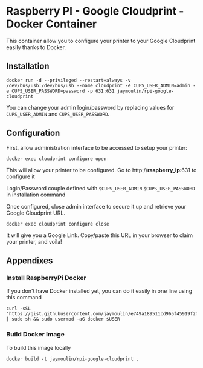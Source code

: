 Raspberry PI - Google Cloudprint - Docker Container
=

This container allow you to configure your printer to your Google Cloudprint easily thanks to Docker.

Installation
---

```
docker run -d --privileged --restart=always -v /dev/bus/usb:/dev/bus/usb --name cloudprint -e CUPS_USER_ADMIN=admin -e CUPS_USER_PASSWORD=password -p 631:631 jaymoulin/rpi-google-cloudprint
```

You can change your admin login/password by replacing values for `CUPS_USER_ADMIN` and `CUPS_USER_PASSWORD`.

Configuration
---
First, allow administration interface to be accessed to setup your printer:
```
docker exec cloudprint configure open
```
This will allow your printer to be configured. 
Go to http://__raspberry_ip__:631 to configure it

Login/Password couple defined with `$CUPS_USER_ADMIN` `$CUPS_USER_PASSWORD` in installation command

Once configured, close admin interface to secure it up and retrieve your Google Cloudprint URL.

```
docker exec cloudprint configure close
```

It will give you a Google Link. Copy/paste this URL in your browser to claim your printer, and voila!

Appendixes
---

### Install RaspberryPi Docker

If you don't have Docker installed yet, you can do it easily in one line using this command
 
```
curl -sSL "https://gist.githubusercontent.com/jaymoulin/e749a189511cd965f45919f2f99e45f3/raw/054ba73080c49a0fcdbc6932e27887a31c7abce2/ARM%2520(Raspberry%2520PI)%2520Docker%2520Install" | sudo sh && sudo usermod -aG docker $USER
```

### Build Docker Image

To build this image locally 
```
docker build -t jaymoulin/rpi-google-cloudprint .
```
